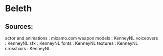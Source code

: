 # Beleth

## Sources:
actor and animations : mixamo.com
weapon models : KenneyNL
voiceovers : KenneyNL
sfx : KenneyNL
fonts : KenneyNL
textures : KenneyNL
crosshairs : KenneyNL
